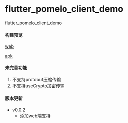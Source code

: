 # flutter_pomelo_client_demo

flutter_pomelo_client_demo

#### 构建预览
[web](https://cubepoint.github.io/flutter_pomelo_client_demo/release/v0.0.2/web/index.html)

[apk](https://github.com/CubePoint/flutter_pomelo_client_demo/releases)

#### 未完善功能

1. 不支持protobuf压缩传输
2. 不支持useCrypto加密传输

#### 版本更新
* v0.0.2
    * 添加web端支持